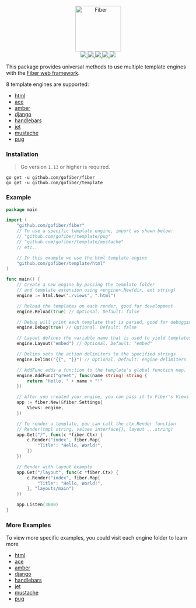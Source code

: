 <p align="center">
  <a href="https://gofiber.io">
    <img alt="Fiber" height="125" src="https://raw.githubusercontent.com/gofiber/docs/master/static/fiber_template_v2_logo.svg">
  </a>
  <br>
  <a href="https://github.com/gofiber/fiber/releases">
    <img src="https://img.shields.io/github/v/release/gofiber/template?color=00ACD7&label=%F0%9F%9A%80%20">
  </a>
  <a href="https://pkg.go.dev/github.com/gofiber/template/html?tab=doc">
    <img src="https://img.shields.io/badge/%F0%9F%93%9A%20godoc-pkg-00ACD7.svg?color=00ACD7&style=flat">
  </a>
  <a href="https://github.com/gofiber/fiber/actions?query=workflow%3AGosec">
    <img src="https://img.shields.io/github/workflow/status/gofiber/template/Security?label=%F0%9F%94%91%20gosec&style=flat&color=75C46B">
  </a>
  <a href="https://github.com/gofiber/fiber/actions?query=workflow%3ATest">
    <img src="https://img.shields.io/github/workflow/status/gofiber/template/Test?label=%F0%9F%A7%AA%20tests&style=flat&color=75C46B">
  </a>
  <a href="https://gofiber.io/discord">
    <img src="https://img.shields.io/discord/704680098577514527?style=flat&label=%F0%9F%92%AC%20discord&color=00ACD7">
  </a>
</p>

This package provides universal methods to use multiple template engines with the [Fiber web framework](https://github.com/gofiber/fiber).

8 template engines are supported:
- [html](https://github.com/gofiber/template/tree/master/html)
- [ace](https://github.com/gofiber/template/tree/master/ace)
- [amber](https://github.com/gofiber/template/tree/master/amber)
- [django](https://github.com/gofiber/template/tree/master/django)
- [handlebars](https://github.com/gofiber/template/tree/master/handlebars)
- [jet](https://github.com/gofiber/template/tree/master/jet)
- [mustache](https://github.com/gofiber/template/tree/master/mustache)
- [pug](https://github.com/gofiber/template/tree/master/pug)

### Installation
> Go version `1.13` or higher is required.

```
go get -u github.com/gofiber/fiber
go get -u github.com/gofiber/template
```

### Example
```go
package main

import (
	"github.com/gofiber/fiber"
	// To use a specific template engine, import as shown below:
	// "github.com/gofiber/template/pug"
	// "github.com/gofiber/template/mustache"
	// etc..

	// In this example we use the html template engine
	"github.com/gofiber/template/html"
)

func main() {
	// Create a new engine by passing the template folder
	// and template extension using <engine>.New(dir, ext string)
	engine := html.New("./views", ".html")

	// Reload the templates on each render, good for development
	engine.Reload(true) // Optional. Default: false

	// Debug will print each template that is parsed, good for debugging
	engine.Debug(true) // Optional. Default: false

	// Layout defines the variable name that is used to yield templates within layouts
	engine.Layout("embed") // Optional. Default: "embed"

	// Delims sets the action delimiters to the specified strings
	engine.Delims("{{", "}}") // Optional. Default: engine delimiters

	// AddFunc adds a function to the template's global function map.
	engine.AddFunc("greet", func(name string) string {
		return "Hello, " + name + "!"
	})

	// After you created your engine, you can pass it to Fiber's Views Engine
	app := fiber.New(&fiber.Settings{
		Views: engine,
	})

	// To render a template, you can call the ctx.Render function
	// Render(tmpl string, values interface{}, layout ...string)
	app.Get("/", func(c *fiber.Ctx) {
		c.Render("index", fiber.Map{
			"Title": "Hello, World!",
		})
	})

	// Render with layout example
	app.Get("/layout", func(c *fiber.Ctx) {
		c.Render("index", fiber.Map{
			"Title": "Hello, World!",
		}, "layouts/main")
	})

	app.Listen(3000)
}

```

### More Examples

To view more specific examples, you could visit each engine folder to learn more
- [html](https://github.com/gofiber/template/tree/master/html)
- [ace](https://github.com/gofiber/template/tree/master/ace)
- [amber](https://github.com/gofiber/template/tree/master/amber)
- [django](https://github.com/gofiber/template/tree/master/django)
- [handlebars](https://github.com/gofiber/template/tree/master/handlebars)
- [jet](https://github.com/gofiber/template/tree/master/jet)
- [mustache](https://github.com/gofiber/template/tree/master/mustache)
- [pug](https://github.com/gofiber/template/tree/master/pug)